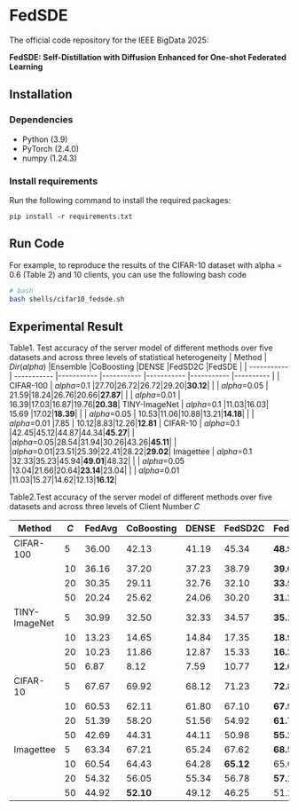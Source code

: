 # FedSDE
The official code repository for the IEEE BigData 2025: 

**FedSDE: Self-Distillation with Diffusion Enhanced for One-shot Federated Learning**

## Installation

### Dependencies

 - Python (3.9)
 - PyTorch (2.4.0)
 - numpy (1.24.3)

### Install requirements

Run the following command to install the required packages:

`pip install -r requirements.txt` 
## Run Code

For example, to reproduce the results of the CIFAR-10 dataset with alpha = 0.6 (Table 2) and 10 clients, you can use the following bash code
```bash
# bash
bash shells/cifar10_fedsde.sh
```

## Experimental Result
Table1.  Test accuracy of the server model of different methods over five datasets and across three levels of statistical heterogeneity
| Method      | $Dir(alpha)$ |Ensemble |CoBoosting |DENSE |FedSD2C |FedSDE |
| ----------- | ----------- |----------- |----------- |----------- |----------- |---------- |
| CIFAR-100 | $alpha$=0.1 |27.70|26.72|26.72|29.20|**30.12**| 
| | $alpha$=0.05 | 21.59|18.24|26.76|20.66|**27.87**|
| | $alpha$=0.01 | 16.39|17.03|16.87|19.76|**20.38**|
TINY-ImageNet | $alpha$=0.1 |11.03|16.03| 15.69 |17.02|**18.39**|
| | $alpha$=0.05 | 10.53|11.06|10.88|13.21|**14.18**|
| | $alpha$=0.01 |7.85 | 10.12|8.83|12.26|**12.81** |
 CIFAR-10 | $alpha$=0.1 |42.45|45.12|44.87|44.34|**45.27**|
| |$alpha$=0.05|28.54|31.94|30.26|43.26|**45.11**|
| |$alpha$=0.01|23.51|25.39|22.41|28.22|**29.02**|
Imagettee | $alpha$=0.1 |32.33|35.23|45.94|**49.01**|48.32|
| | $alpha$=0.05 |13.04|21.66|20.64|**23.14**|23.04|
| | $alpha$=0.01 |11.03|15.27|14.62|12.13|**16.12**|

Table2.Test accuracy of the server model of different methods over five datasets and across three levels of Client Number $C$

 |Method | $C$  | FedAvg | CoBoosting | DENSE | FedSD2C  | FedSDE | 
 | ----------- | ----------- |----------- |----------- |----------- |----------- |---------- |
CIFAR-100 | 5  | 36.00| 42.13 | 41.19|  45.34 |   **48.90**|
 | | 10 |36.16  | 37.20 | 37.23 | 38.79   | **39.03** |
 | | 20 | 30.35 | 29.11 | 32.76  |  32.10| **33.51**|
 |  | 50   | 20.24|25.62| 24.06   | 30.20  | **31.22**|
TINY-ImageNet  | 5  | 30.99 | 32.50 | 32.33 |  34.57 | **35.11**|
 | | 10 | 13.23 | 14.65 | 14.84 | 17.35  |  **18.94**|
 | | 20 | 10.23 | 11.86 | 12.87 | 15.33  |  **16.29**|
 |  | 50 | 6.87 | 8.12 | 7.59 | 10.77  | **12.01**|
 CIFAR-10  | 5 | 67.67  | 69.92 | 68.12 | 71.23  |  **72.84** |
 | | 10 | 60.53 | 62.11 | 61.80 | 67.10  |  **67.98** |
 | | 20 |  51.39 | 58.20 | 51.56 |   54.92|  **61.74** |
 |  | 50  | 42.69| 44.31| 44.11 |   50.98|  **55.27** |
 |Imagettee  | 5 | 63.34  | 67.21 | 65.24 | 67.62  |  **68.54** |
 | | 10 | 60.54| 64.43 | 64.28  |  **65.12** | 65.06  |
 | | 20 | 54.32| 56.05 | 55.34 | 56.78  |  **57.15** |
   || 50  | 44.92 |  **52.10**| 49.12 | 46.25  | 51.23  |
